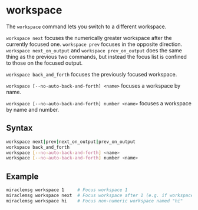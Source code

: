 # workspace
The `workspace` command lets you switch to a different workspace.

`workspace next` focuses the numerically greater workspace after the currently
focused one. `workspace prev` focuses in the opposite direction.
`workspace next_on_output` and `workspace prev_on_output` does the same thing
as the previous two commands, but instead the focus list is confined to those
on the focused output.

`workspace back_and_forth` focuses the previously focused workspace.

`workspace [--no-auto-back-and-forth] <name>` focuses a workspace by name.

`workspace [--no-auto-back-and-forth] number <name>` focuses a workspace by name
and number.

## Syntax
```sh
workspace next|prev|next_on_output|prev_on_output
workspace back_and_forth
workspace [--no-auto-back-and-forth] <name>
workspace [--no-auto-back-and-forth] number <name>
```

## Example
```sh
miraclemsg workspace 1     # Focus workspace 1
miraclemsg workspace next  # Focus workspace after 1 (e.g. if workspace 3 exists, 3 would be focused)
miraclemsg workspace hi    # Focus non-numeric workspace named "hi"
```
